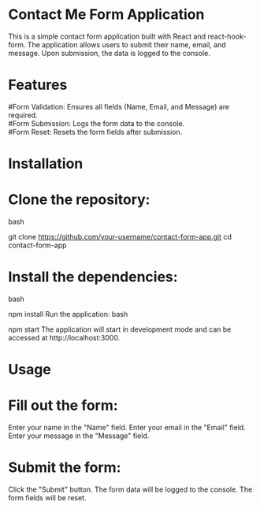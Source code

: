 # Contact Me Form Application
This is a simple contact form application built with React and react-hook-form. The application allows users to submit their name, email, and message. Upon submission, the data is logged to the console.

# Features
#Form Validation: Ensures all fields (Name, Email, and Message) are required.                    
#Form Submission: Logs the form data to the console.                              
#Form Reset: Resets the form fields after submission.                    

# Installation
# Clone the repository:
bash
  
git clone https://github.com/your-username/contact-form-app.git
cd contact-form-app
# Install the dependencies:
bash
   
npm install
Run the application:
bash
  
npm start
The application will start in development mode and can be accessed at http://localhost:3000.

# Usage
# Fill out the form:

Enter your name in the "Name" field.
Enter your email in the "Email" field.
Enter your message in the "Message" field.
# Submit the form:

Click the "Submit" button.
The form data will be logged to the console.
The form fields will be reset.
